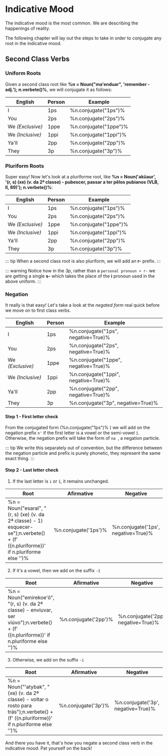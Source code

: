 # Indicative Mood

The indicative mood is the most common. We are describing the happenings of reality.

The following chapter will lay out the steps to take in order to conjugate any root in the indicative mood.

<!-- ``` python
subj = (
    self.personal_inflections[subject_tense][1] + f"[SUBJECT:{subject_tense}]"
    if dir_subj_raw is None 
    else dir_subj_raw + f"[SUBJECT:{subject_tense}:DIRECT]"
)
pluriforme = ""
if self.pluriforme:
    if "3p" in subject_tense:
        pluriforme = f"s[PLURIFORM_PREFIX:S]-"
        subj = ""
    else:
        pluriforme = f"r[PLURIFORM_PREFIX:R]-"
vb =  f"{pluriforme}{self.verbete}[ROOT]"
result = f"{perm_suf[1]}{subj} {vb}"
if negative:
    result = self.negate_verb(result, mode)
``` -->

## Second Class Verbs

### Uniform Roots

Given a second class root like **%n = Noun("ma\'enduar", 'remember - adj.'); n.verbete()%**, we will conjugate it as follows:

| English | Person | Example |
|------|-----------------|--------|
| I    | 1ps            | %n.conjugate("1ps")%    |
| You  | 2ps           | %n.conjugate("2ps")%     |
| We _(Exclusive)_ | 1ppe   | %n.conjugate("1ppe")%    |
| We _(Inclusive)_ | 1ppi  | %n.conjugate("1ppi")%     |
| Ya'll | 2pp           | %n.conjugate("2pp")%       |
| They  | 3p            | %n.conjugate("3p")%        |

### Pluriform Roots

Super easy! Now let's look at a pluriforme root, like **%n = Noun('akûaur', '(r, s) (xe) (v. da 2ª classe) - pubescer, passar a ter pêlos pubianos (VLB, II, 89)'); n.verbete()%**:


| English | Person | Example |
|------|-----------------|--------|
| I    | 1ps            | %n.conjugate("1ps")%    |
| You  | 2ps           | %n.conjugate("2ps")%     |
| We _(Exclusive)_ | 1ppe   | %n.conjugate("1ppe")%    |
| We _(Inclusive)_ | 1ppi  | %n.conjugate("1ppi")%     |
| Ya'll | 2pp           | %n.conjugate("2pp")%       |
| They  | 3p            | %n.conjugate("3p")%        |

::: tip
When a second class root is also pluriform, we will add an **r-** prefix. 
:::

::: warning
Notice how in the <Tooltip content="3rd Person (they/a'e/i/-î-/-îo-/s-/-s-/-îos-)">_3p_</Tooltip>, rather than a `personal pronoun + r-` we are getting a single **s-** which takes the place of the **i** pronoun used in the above uniform. 
:::

### Negation

It really is that easy! Let's take a look at the _negated form_ real quick before we move on to first class verbs.

| English | Person | Example |
|------|-----------------|--------|
| I    | 1ps            | %n.conjugate("1ps", negative=True)%    |
| You  | 2ps           | %n.conjugate("2ps", negative=True)%     |
| We _(Exclusive)_ | 1ppe   | %n.conjugate("1ppe", negative=True)%    |
| We _(Inclusive)_ | 1ppi  | %n.conjugate("1ppi", negative=True)%     |
| Ya'll | 2pp           | %n.conjugate("2pp", negative=True)%       |
| They  | 3p            | %n.conjugate("3p", negative=True)%        |

#### Step 1 - First letter check

From the conjugated form (%n.conjugate("1ps")% ) we will add on the negation prefix `n'` if the first letter is a <Tooltip content="%' '.join(n.vogais)%">vowel</Tooltip> or the semi-vowel `î`. Otherwise, the negation prefix will take the form of `na `, a negation particle. 

::: tip
We write this separately out of convention, but the difference between the negation particle and prefix is purely phonetic, they represent the same exact thing.
:::

#### Step 2 - Last letter check

1. If the last letter is `i` or `î`, it remains unchanged.

| Root | Afirmative | Negative |
|------|------|-----------------|
| %n = Noun("esaraî", "(r, s) (xe) (v. da 2ª classe) - 1) esquecer-se");n.verbete() + (f' ({n.pluriforme})' if n.pluriforme else '')% | %n.conjugate('1ps')% | %n.conjugate('1ps', negative=True)% |

2. If it's a <Tooltip content="%' '.join(n.vogais)%">vowel</Tooltip>, then we add on the suffix `-î`

| Root | Afirmative | Negative |
|------|------|-----------------|
| %n = Noun("emirekoe'õ", "(r, s) (v. da 2ª classe) - enviuvar, ser viúvo");n.verbete() + (f' ({n.pluriforme})' if n.pluriforme else '')% | %n.conjugate('2pp')% | %n.conjugate('2pp', negative=True)% |


3. Otherwise, we add on the suffix `-i`

| Root | Afirmative | Negative |
|------|------|-----------------|
| %n = Noun("'atybak", "(xe) (v. da 2ª classe) - voltar o rosto para trás");n.verbete() + (f' ({n.pluriforme})' if n.pluriforme else '')% | %n.conjugate('3p')% | %n.conjugate('3p', negative=True)% |


And there you have it, that's how you negate a second class verb in the indicative mood. Pat yourself on the back!